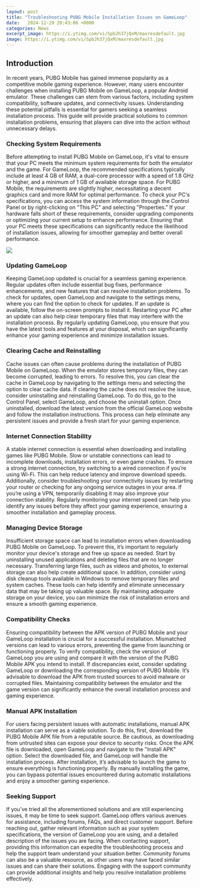 ```yaml
---
layout: post
title: "Troubleshooting PUBG Mobile Installation Issues on GameLoop"
date:   2024-12-29 20:43:06 +0000
categories: News
excerpt_image: https://i.ytimg.com/vi/SpbJh37jQxM/maxresdefault.jpg
image: https://i.ytimg.com/vi/SpbJh37jQxM/maxresdefault.jpg
---
```


## Introduction
In recent years, PUBG Mobile has gained immense popularity as a competitive mobile gaming experience. However, many users encounter challenges when installing PUBG Mobile on GameLoop, a popular Android emulator. These challenges can stem from various factors, including system compatibility, software updates, and connectivity issues. Understanding these potential pitfalls is essential for gamers seeking a seamless installation process. This guide will provide practical solutions to common installation problems, ensuring that players can dive into the action without unnecessary delays.
### Checking System Requirements
Before attempting to install PUBG Mobile on GameLoop, it's vital to ensure that your PC meets the minimum system requirements for both the emulator and the game. For GameLoop, the recommended specifications typically include at least 4 GB of RAM, a dual-core processor with a speed of 1.8 GHz or higher, and a minimum of 1 GB of available storage space. For PUBG Mobile, the requirements are slightly higher, necessitating a decent graphics card and more RAM for optimal performance.
To check your PC's specifications, you can access the system information through the Control Panel or by right-clicking on "This PC" and selecting "Properties." If your hardware falls short of these requirements, consider upgrading components or optimizing your current setup to enhance performance. Ensuring that your PC meets these specifications can significantly reduce the likelihood of installation issues, allowing for smoother gameplay and better overall performance.

![](https://i.ytimg.com/vi/SpbJh37jQxM/maxresdefault.jpg)
### Updating GameLoop
Keeping GameLoop updated is crucial for a seamless gaming experience. Regular updates often include essential bug fixes, performance enhancements, and new features that can resolve installation problems. To check for updates, open GameLoop and navigate to the settings menu, where you can find the option to check for updates.
If an update is available, follow the on-screen prompts to install it. Restarting your PC after an update can also help clear temporary files that may interfere with the installation process. By regularly updating GameLoop, you ensure that you have the latest tools and features at your disposal, which can significantly enhance your gaming experience and minimize installation issues.
### Clearing Cache and Reinstalling
Cache issues can often cause problems during the installation of PUBG Mobile on GameLoop. When the emulator stores temporary files, they can become corrupted, leading to errors. To resolve this, you can clear the cache in GameLoop by navigating to the settings menu and selecting the option to clear cache data. 
If clearing the cache does not resolve the issue, consider uninstalling and reinstalling GameLoop. To do this, go to the Control Panel, select GameLoop, and choose the uninstall option. Once uninstalled, download the latest version from the official GameLoop website and follow the installation instructions. This process can help eliminate any persistent issues and provide a fresh start for your gaming experience.
### Internet Connection Stability
A stable internet connection is essential when downloading and installing games like PUBG Mobile. Slow or unstable connections can lead to incomplete downloads, installation errors, or even game crashes. To ensure a strong internet connection, try switching to a wired connection if you’re using Wi-Fi. This can help reduce latency and improve download speeds.
Additionally, consider troubleshooting your connectivity issues by restarting your router or checking for any ongoing service outages in your area. If you’re using a VPN, temporarily disabling it may also improve your connection stability. Regularly monitoring your internet speed can help you identify any issues before they affect your gaming experience, ensuring a smoother installation and gameplay process.
### Managing Device Storage
Insufficient storage space can lead to installation errors when downloading PUBG Mobile on GameLoop. To prevent this, it’s important to regularly monitor your device's storage and free up space as needed. Start by uninstalling unused applications and deleting files that are no longer necessary. Transferring large files, such as videos and photos, to external storage can also help create additional space.
In addition, consider using disk cleanup tools available in Windows to remove temporary files and system caches. These tools can help identify and eliminate unnecessary data that may be taking up valuable space. By maintaining adequate storage on your device, you can minimize the risk of installation errors and ensure a smooth gaming experience.
### Compatibility Checks
Ensuring compatibility between the APK version of PUBG Mobile and your GameLoop installation is crucial for a successful installation. Mismatched versions can lead to various errors, preventing the game from launching or functioning properly. To verify compatibility, check the version of GameLoop you are using and compare it with the version of the PUBG Mobile APK you intend to install.
If discrepancies exist, consider updating GameLoop or downloading the corresponding version of PUBG Mobile. It’s advisable to download the APK from trusted sources to avoid malware or corrupted files. Maintaining compatibility between the emulator and the game version can significantly enhance the overall installation process and gaming experience.
### Manual APK Installation
For users facing persistent issues with automatic installations, manual APK installation can serve as a viable solution. To do this, first, download the PUBG Mobile APK file from a reputable source. Be cautious, as downloading from untrusted sites can expose your device to security risks.
Once the APK file is downloaded, open GameLoop and navigate to the "Install APK" option. Select the downloaded file, and GameLoop will handle the installation process. After installation, it’s advisable to launch the game to ensure everything is functioning properly. By manually installing the game, you can bypass potential issues encountered during automatic installations and enjoy a smoother gaming experience.
### Seeking Support
If you’ve tried all the aforementioned solutions and are still experiencing issues, it may be time to seek support. GameLoop offers various avenues for assistance, including forums, FAQs, and direct customer support. Before reaching out, gather relevant information such as your system specifications, the version of GameLoop you are using, and a detailed description of the issues you are facing.
When contacting support, providing this information can expedite the troubleshooting process and help the support team understand your situation better. Community forums can also be a valuable resource, as other users may have faced similar issues and can share their solutions. Engaging with the support community can provide additional insights and help you resolve installation problems effectively.